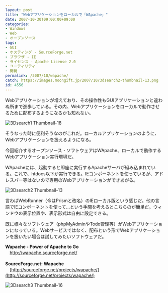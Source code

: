```yaml
---
layout: post
title: "Webアプリケーションをローカルで「WApache」"
date: 2007-10-30T09:00:00+09:00
categories:
- Windows
- Web
- オープンソース
tags: 
- GUI
- ホスティング - SourceForge.net
- ブラウザ - IE
- ライセンス - Apache License 2.0
- ユーティリティ
- 開発
permalink: /2007/10/wapache/
catch: https://images.moongift.jp/2007/10/3dsearch2-thumbnail-13.png
id: 4556
---
```

Webアプリケーションが増えており、その操作性もGUIアプリケーションと違わぬ所まで進歩している。その内、Webアプリケーションをローカルで動作させるために配布するようになるかも知れない。   
  
 ![3Dsearch1 Thumbnail-18](https://images.moongift.jp/2007/10/3dsearch1-thumbnail-18.png)  
  
そうなった時に便利そうなのがこれだ。ローカルアプリケーションのように、Webアプリケーションを扱えるようになる。   
  
今回紹介するオープンソース・ソフトウェアはWApache、ローカルで動作するWebアプリケーション実行環境だ。   
<!--more-->  
WApacheには、起動すると即座に実行するApacheサーバが組み込まれている。これで、htdocs以下が実行できる。IEコンポーネントを使っているが、アドレスバー等はないので専用のWebアプリケーションができあがる。   
  
 ![3Dsearch2 Thumbnail-13](https://images.moongift.jp/2007/10/3dsearch2-thumbnail-13.png)  
  
言わばWebRunner（今はPrismと改名）のIEローカル版という感じだ。他の言語でIEコンポーネントを使って…という手間を考えるとこちらのが簡単だ。ウィンドウの表示位置や、表示形式は自由に設定できる。   
  
既に様々なソフトウェア（phpMyAdminやTodo管理等）がWebアプリケーションになっている。Webサービスではなく、配布という形でWebアプリケーションを扱いたい場合は試してみたいソフトウェアだ。   
  
**Wapache - Power of Apache to Go**   
　[http://wapache.sourceforge.net/   
](http://wapache.sourceforge.net/)  
**SourceForge.net: Wapache**   
　[http://sourceforge.net/projects/wapache/](http://sourceforge.net/projects/wapache/)  
  
 ![3Dsearch3 Thumbnail-16](https://images.moongift.jp/2007/10/3dsearch3-thumbnail-16.png)

